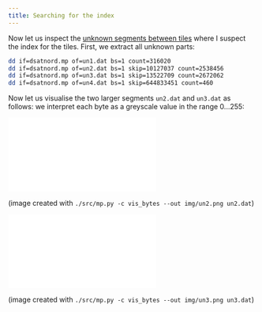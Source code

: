 ```yaml
---
title: Searching for the index
---
```


Now let us inspect the [unknown segments between
tiles](/2024-04-22-getting-an-overview-on-the-file-content.markdown)
where I suspect the index for the tiles. First, we extract all unknown
parts:

```sh
dd if=dsatnord.mp of=un1.dat bs=1 count=316020
dd if=dsatnord.mp of=un2.dat bs=1 skip=10127037 count=2538456
dd if=dsatnord.mp of=un3.dat bs=1 skip=13522709 count=2672062
dd if=dsatnord.mp of=un4.dat bs=1 skip=644833451 count=460
```

Now let us visualise the two larger segments `un2.dat` and `un3.dat`
as follows: we interpret each byte as a greyscale value in the range
0...255:

![](/img/un2.dat)

(image created with `./src/mp.py -c vis_bytes --out img/un2.png un2.dat`)

![](/img/un3.dat)

(image created with `./src/mp.py -c vis_bytes --out img/un3.png un3.dat`)
